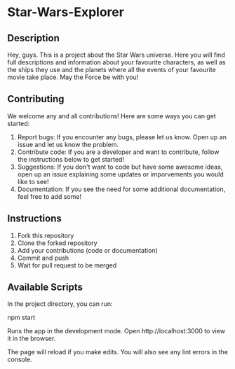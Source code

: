 # Star-Wars-Explorer

## Description

Hey, guys. 
This is a project about the Star Wars universe. Here you will find full descriptions and information about your favourite characters, as well as the ships they use and the planets where all the events of your favourite movie take place. 
May the Force be with you!

## Contributing

We welcome any and all contributions! Here are some ways you can get started:

1. Report bugs: If you encounter any bugs, please let us know. Open up an issue and let us know the problem.
2. Contribute code: If you are a developer and want to contribute, follow the instructions below to get started!
3. Suggestions: If you don't want to code but have some awesome ideas, open up an issue explaining some updates or imporvements you would like to see!
4. Documentation: If you see the need for some additional documentation, feel free to add some!

## Instructions

1. Fork this repository
2. Clone the forked repository
3. Add your contributions (code or documentation)
4. Commit and push
5. Wait for pull request to be merged

## Available Scripts

In the project directory, you can run:

npm start

Runs the app in the development mode.
Open http://localhost:3000 to view it in the browser.

The page will reload if you make edits.
You will also see any lint errors in the console.


